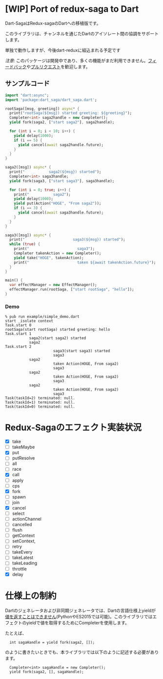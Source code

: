 # [WIP] Port of redux-saga to Dart

Dart-SagaはRedux-sagaのDartへの移植版です。

このライブラリは、チャンネルを通じたDartのアイソレート間の協調をサポートします。

単独で動作しますが、今後dart-reduxに組込まれる予定です

_注意_: このパッケージは開発中であり、多くの機能がまだ利用できません。[フィードバック](https://github.com/uehaj/dart-saga/issues)や[プルリクエスト](https://github.com/uehaj/dart-saga/pulls)を歓迎します。

## サンプルコード

```dart
import "dart:async";
import 'package:dart_saga/dart_saga.dart';

rootSaga([msg, greeting]) async* {
  print("rootSaga(${msg}) started greeting: ${greeting}");
  Completer<int> saga2handle = new Completer();
  yield fork(saga2, ["start saga2"], saga2handle);

  for (int i = 0; i < 10; i++) {
    yield delay(1000);
    if (i == 5) {
      yield cancel(await saga2handle.future);
    }
  }
}

saga2([msg]) async* {
  print("           saga2(${msg}) started");
  Completer<int> saga3handle;
  yield fork(saga3, ["start saga3"], saga3handle);

  for (int i = 0; true; i++) {
    print("           saga2");
    yield delay(1000);
    yield put(Action("HOGE", "From saga2"));
    if (i == 3) {
      yield cancel(await saga3handle.future);
    }
  }
}

saga3([msg]) async* {
  print("                      saga3(${msg}) started");
  while (true) {
    print("                      saga3");
    Completer takenAction = new Completer();
    yield take("HOGE", takenAction);
    print("                      taken ${await takenAction.future}");
  }
}

main() {
  var effectManager = new EffectManager();
  effectManager.run(rootSaga, ["start rootSaga", "hello"]);
}
```

### Demo

```
% pub run example/simple_demo.dart
start _isolate context
Task.start 0
rootSaga(start rootSaga) started greeting: hello
Task.start 1
           saga2(start saga2) started
           saga2
Task.start 2
                      saga3(start saga3) started
                      saga3
           saga2
                      taken Action(HOGE, From saga2)
                      saga3
           saga2
                      taken Action(HOGE, From saga2)
                      saga3
           saga2
                      taken Action(HOGE, From saga2)
                      saga3
Task(taskId=2) terminated: null.
Task(taskId=1) terminated: null.
Task(taskId=0) terminated: null.
```

# Redux-Sagaのエフェクト実装状況

* [x] take
* [ ] takeMaybe
* [x] put
* [ ] putResolve
* [ ] all
* [ ] race
* [x] call
* [ ] apply
* [ ] cps
* [x] fork
* [ ] spawn
* [ ] join
* [x] cancel
* [ ] select
* [ ] actionChannel
* [ ] cancelled
* [ ] flush
* [ ] getContext
* [ ] setContext,
* [ ] retry
* [ ] takeEvery
* [ ] takeLatest
* [ ] takeLeading
* [ ] throttle
* [x] delay

# 仕様上の制約

Dartのジェネレータおよび非同期ジェネレータでは、Dartの言語仕様上yieldが[値を返すことはできません](https://github.com/dart-lang/sdk/issues/32831)(PythonやES2015では可能)。このライブラリではエフェクトのyieldで値を取得するためにCompleterを使用します。

たとえば、

```
  int sagaHandle = yield fork(saga2, []);

```

のように書きたいときでも、本ライブラリでは以下のように記述する必要があります。

```
  Completer<int> sagaHandle = new Completer();
  yield fork(saga2, [], sagaHandle);

```

